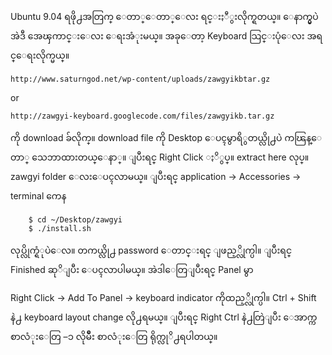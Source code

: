 Ubuntu 9.04 ရဖို႕အတြက္ ေတာ္ေတာ္ေလး ရင္းႏီွးလိုက္ရတယ္။ ေနာက္မွပဲ အဲဒီ အေၾကာင္းေလး ေရးအံုးမယ္။ အခုေတာ့ Keyboard သြင္းပုံေလး အရင္ေရးလိုက္မယ္။

`http://www.saturngod.net/wp-content/uploads/zawgyikbtar.gz`

or

`http://zawgyi-keyboard.googlecode.com/files/zawgyikb.tar.gz`

ကို download ခ်လိုက္။ download file ကို Desktop ေပၚမွာရိွတယ္လို႕ပဲ ကၽြန္ေတာ္ သေဘာထားတယ္ေနာ္။ ျပီးရင္ Right Click ႏိွပ္။ extract here လုပ္။ zawgyi folder ေလးေပၚလာမယ္။ ျပီးရင္ application -> Accessories -> terminal ကေန

```
    $ cd ~/Desktop/zawgyi
    $ ./install.sh
```

လုပ္လိုက္ရံုပဲေလ။ တကယ္လို႕ password ေတာင္းရင္ ျဖည့္လိုက္ပါ။ ျပီးရင္ Finished ဆုိျပီး ေပၚလာပါမယ္။ အဲဒါေတြျပီးရင္ Panel မွာ

Right Click -> Add To Panel -> keyboard indicator ကိုထည့္လိုက္ပါ။ Ctrl + Shift နဲ႕ keyboard layout change လို႕ရမယ္။ ျပီးရင္ Right Ctrl နဲ႕တြဲျပီး ေအာက္က စာလံုးေတြ –ၥ လိုမ်ဳိး စာလံုးေတြ ရိုက္လုိ႕ရပါတယ္။